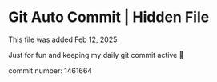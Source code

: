 # Git Auto Commit | Hidden File

This file was added Feb 12, 2025

Just for fun and keeping my daily git commit active 🤪

commit number: 1461664
